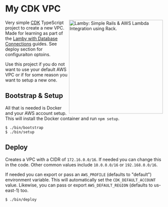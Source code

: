 # My CDK VPC

<a href="https://github.com/customink/lamby"><img src="https://user-images.githubusercontent.com/2381/59363668-89edeb80-8d03-11e9-9985-2ce14361b7e3.png" alt="Lamby: Simple Rails & AWS Lambda Integration using Rack." align="right" width="300" /></a>Very simple [CDK](https://aws.amazon.com/cdk/) TypeScript project to create a new VPC. Made for learning as part of the [Lamby with Database Connections](https://lamby.custominktech.com/docs/database_connections) guides. See deploy section for configuraiton optoins.

Use this project if you do not want to use your default AWS VPC or if for some reason you want to setup a new one.

## Bootstrap & Setup

All that is needed is Docker and your AWS account setup. This will install the Docker container and run `npm setup`.

```shell
$ ./bin/bootstrap
$ ./bin/setup
```

## Deploy

Creates a VPC with a CIDR of `172.16.0.0/16`. If needed you can change this in the code. Other common values include `10.0.0.0/16` or `192.168.0.0/16`.

If needed you can export or pass an `AWS_PROFILE` (defaults to "default") environment variable. This will automatically set the `CDK_DEFAULT_ACCOUNT` value. Likewise, you can pass or export `AWS_DEFAULT_REGION` (defaults to us-east-1) too.

```shell
$ ./bin/deploy
```
